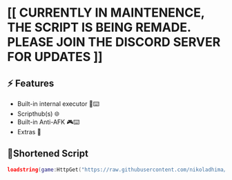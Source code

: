 # [[ CURRENTLY IN MAINTENENCE, THE SCRIPT IS BEING REMADE. PLEASE JOIN THE DISCORD SERVER FOR UPDATES ]]
## ⚡ Features

- Built-in internal executor 📜⌨️
- Scripthub(s) 🌐
- Built-in Anti-AFK 🎮⌨️
- Extras 👀

## 🔌Shortened Script
```lua
loadstring(game:HttpGet("https://raw.githubusercontent.com/nikoladhima/Internal-executor-UI/refs/heads/main/Internal-executor-UI"))()
```
<br/>
